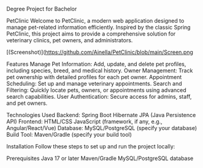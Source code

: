 Degree Project for Bachelor 

PetClinic
Welcome to PetClinic, a modern web application designed to manage pet-related information efficiently. Inspired by the classic Spring PetClinic, this project aims to provide a comprehensive solution for veterinary clinics, pet owners, and administrators.

[(Screenshot)](https://github.com/Ainella/PetClinic/blob/main/Screen.png

Features
Manage Pet Information: Add, update, and delete pet profiles, including species, breed, and medical history.
Owner Management: Track pet ownership with detailed profiles for each pet owner.
Appointment Scheduling: Set up and manage veterinary appointments.
Search and Filtering: Quickly locate pets, owners, or appointments using advanced search capabilities.
User Authentication: Secure access for admins, staff, and pet owners.

Technologies Used
Backend:
Spring Boot
Hibernate
JPA (Java Persistence API)
Frontend:
HTML/CSS
JavaScript (framework, if any, e.g., Angular/React/Vue)
Database:
MySQL/PostgreSQL (specify your database)
Build Tool:
Maven/Gradle (specify your build tool)

Installation
Follow these steps to set up and run the project locally:

Prerequisites
Java 17 or later
Maven/Gradle
MySQL/PostgreSQL database

